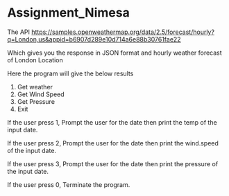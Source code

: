 # Assignment_Nimesa


The API https://samples.openweathermap.org/data/2.5/forecast/hourly?q=London,us&appid=b6907d289e10d714a6e88b30761fae22

Which gives you the response in JSON format and hourly weather forecast of London Location

Here the program will give the below results
1. Get weather
2. Get Wind Speed
3. Get Pressure
0. Exit

If the user press 1, Prompt the user for the date then print the temp of the input date.

If the user press 2, Prompt the user for the date then print the wind.speed of the input date.

If the user press 3, Prompt the user for the date then print the pressure of the input date.

If the user press 0, Terminate the program.


